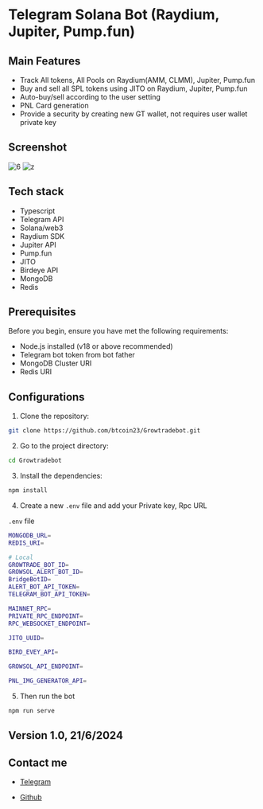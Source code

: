 # Telegram Solana Bot (Raydium, Jupiter, Pump.fun)
## Main Features

- Track All tokens, All Pools on Raydium(AMM, CLMM), Jupiter, Pump.fun 
- Buy and sell all SPL tokens using JITO on Raydium, Jupiter, Pump.fun
- Auto-buy/sell according to the user setting
- PNL Card generation
- Provide a security by creating new GT wallet, not requires user wallet private key

## Screenshot

![6](https://github.com/btcoin23/Growtradebot/assets/138183918/351d8203-6f4d-4560-8b70-cecf0468ad9a)
![z](https://github.com/btcoin23/Growtradebot/assets/138183918/20e824c4-82ab-4774-a4b3-5434d4cf925f)

## Tech stack
- Typescript
- Telegram API
- Solana/web3
- Raydium SDK
- Jupiter API
- Pump.fun
- JITO
- Birdeye API
- MongoDB
- Redis

## Prerequisites

Before you begin, ensure you have met the following requirements:

- Node.js installed (v18 or above recommended)
- Telegram bot token from bot father
- MongoDB Cluster URI
- Redis URI

## Configurations

1. Clone the repository:

```sh
git clone https://github.com/btcoin23/Growtradebot.git
```

2. Go to the project directory:

```sh
cd Growtradebot
```

3. Install the dependencies:

```sh
npm install
```

4. Create a new `.env` file and add your Private key, Rpc URL

`.env` file
```sh
MONGODB_URL=
REDIS_URI=

# Local
GROWTRADE_BOT_ID=
GROWSOL_ALERT_BOT_ID=
BridgeBotID=
ALERT_BOT_API_TOKEN=
TELEGRAM_BOT_API_TOKEN=

MAINNET_RPC=
PRIVATE_RPC_ENDPOINT=
RPC_WEBSOCKET_ENDPOINT=

JITO_UUID=

BIRD_EVEY_API=

GROWSOL_API_ENDPOINT=

PNL_IMG_GENERATOR_API=

```

5. Then run the bot

```sh
npm run serve
```

## Version 1.0,   21/6/2024

## Contact me
- [Telegram](https://t.me/BTC0in23)

- [Github](https://github.com/btcoin23)